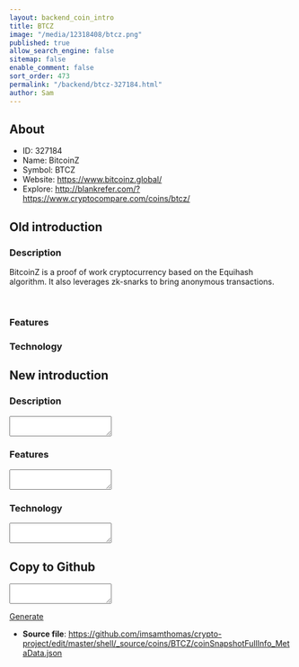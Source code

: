 ```yaml
---
layout: backend_coin_intro
title: BTCZ
image: "/media/12318408/btcz.png"
published: true
allow_search_engine: false
sitemap: false
enable_comment: false
sort_order: 473
permalink: "/backend/btcz-327184.html"
author: Sam
---
```


## About

- ID: 327184
- Name: BitcoinZ
- Symbol: BTCZ
- Website: https://www.bitcoinz.global/
- Explore: http://blankrefer.com/?https://www.cryptocompare.com/coins/btcz/


## Old introduction

### Description

<p>BitcoinZ is a proof of work cryptocurrency based on the Equihash algorithm. It also leverages zk-snarks to bring anonymous transactions.</p><p> </p>

### Features


### Technology




## New introduction


### Description
<textarea id="meta_description" name="description"></textarea>

### Features
<textarea id="meta_features" name="features"></textarea>

### Technology
<textarea id="meta_technology" name="technology"></textarea>


## Copy to Github

<textarea id="coinsnapshotfullinfo_metadata"></textarea>

<a href="#gen" onclick="generateMetaDatJson()">Generate</a>

- **Source file**: <a href="https://github.com/imsamthomas/crypto-project/edit/master/shell/_source/coins/BTCZ/coinSnapshotFullInfo_MetaData.json">https://github.com/imsamthomas/crypto-project/edit/master/shell/_source/coins/BTCZ/coinSnapshotFullInfo_MetaData.json</a>

